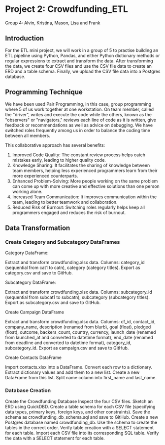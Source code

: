 # Project 2: Crowdfunding_ETL

Group 4: Alvin, Kristina, Mason, Lisa and Frank

## Introduction

For the ETL mini project, we will work in a group of 5 to practise building an ETL pipeline using Python, Pandas, and either Python dictionary methods or regular expressions to extract and transform the data. After transforming the data, we create four CSV files and use the CSV file data to create an ERD and a table schema. Finally, we upload the CSV file data into a Postgres database.

## Programming Technique

We have been used Pair Programming, in this case, group programming where 5 of us work together at one workstation. On team member, called the "driver", writes and execute the code while the others, known as the "observers" or "navigators," reviews each line of code as it is written, give feedback or recommendations as well as advice on debugging. We have switched roles frequently among us in order to balance the coding time between all members.

This collaborative approach has several benefits:
  1. Improved Code Quality: The constant review process helps catch mistakes early, leading to higher quality code.
  2. Knowledge Sharing: It facilitates the sharing of knowledge between team members, helping less experienced programmers learn from their more experienced counterparts.
  3. Enhanced Problem-Solving: More people working on the same problem can come up with more creative and effective solutions than one person working alone.
  4. Increased Team Communication: It improves communication within the team, leading to better teamwork and collaboration.
  5. Reduced Risk of Burnout: Switching roles regularly helps keep all programmers engaged and reduces the risk of burnout.

## Data Transformation 

### Create Category and Subcategory DataFrames

Category DataFrame:

  Extract and transform crowdfunding.xlsx data.
  Columns: category_id (sequential from cat1 to catn), category (category titles).
  Export as category.csv and save to GitHub.
  
Subcategory DataFrame:

  Extract and transform crowdfunding.xlsx data.
  Columns: subcategory_id (sequential from subcat1 to subcatn), subcategory (subcategory titles).
  Export as subcategory.csv and save to GitHub.
  
Create Campaign DataFrame

  Extract and transform crowdfunding.xlsx data.
  Columns:
      cf_id, contact_id, company_name, description (renamed from blurb), goal (float), pledged (float), outcome, backers_count, country, 
      currency, launch_date (renamed from launched_at and converted to datetime format), 
      end_date (renamed from deadline and converted to datetime format), category_id, subcategory_id.
  Export as campaign.csv and save to GitHub.
  
Create Contacts DataFrame

  Import contacts.xlsx into a DataFrame.
    Convert each row to a dictionary.
    Extract dictionary values and add them to a new list.
    Create a new DataFrame from this list.
    Split name column into first_name and last_name.

### Database Creation

  Create the Crowdfunding Database
    Inspect the four CSV files.
    Sketch an ERD using QuickDBD.
    Create a table schema for each CSV file (specifying data types, primary keys, foreign keys, and other constraints).
    Save the schema as crowdfunding_db_schema.sql and save to GitHub.
    Create a new Postgres database named crowdfunding_db.
    Use the schema to create the tables in the correct order.
    Verify table creation with a SELECT statement for each table.
    Import each CSV file into its corresponding SQL table.
    Verify the data with a SELECT statement for each table.
